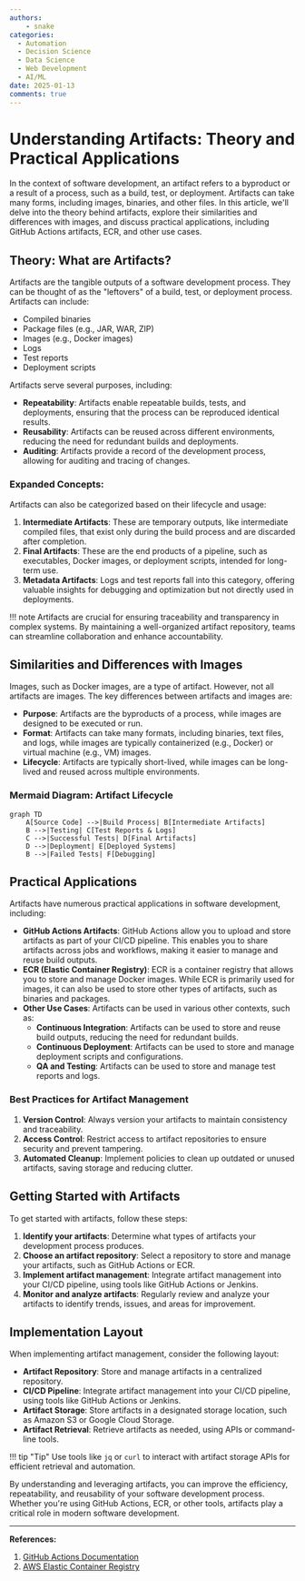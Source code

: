 ```yaml
---
authors: 
    - snake
categories:
  - Automation
  - Decision Science
  - Data Science
  - Web Development
  - AI/ML
date: 2025-01-13
comments: true
---
```


# **Understanding Artifacts: Theory and Practical Applications**


In the context of software development, an artifact refers to a byproduct or a result of a process, such as a build, test, or deployment. Artifacts can take many forms, including images, binaries, and other files. In this article, we'll delve into the theory behind artifacts, explore their similarities and differences with images, and discuss practical applications, including GitHub Actions artifacts, ECR, and other use cases.

**Theory: What are Artifacts?**
-----------------------------

Artifacts are the tangible outputs of a software development process. They can be thought of as the "leftovers" of a build, test, or deployment process. Artifacts can include:

* Compiled binaries
* Package files (e.g., JAR, WAR, ZIP)
* Images (e.g., Docker images)
* Logs
* Test reports
* Deployment scripts

Artifacts serve several purposes, including:

* **Repeatability**: Artifacts enable repeatable builds, tests, and deployments, ensuring that the process can be reproduced identical results.
* **Reusability**: Artifacts can be reused across different environments, reducing the need for redundant builds and deployments.
* **Auditing**: Artifacts provide a record of the development process, allowing for auditing and tracing of changes.

### Expanded Concepts:

Artifacts can also be categorized based on their lifecycle and usage:

1. **Intermediate Artifacts**: These are temporary outputs, like intermediate compiled files, that exist only during the build process and are discarded after completion.
2. **Final Artifacts**: These are the end products of a pipeline, such as executables, Docker images, or deployment scripts, intended for long-term use.
3. **Metadata Artifacts**: Logs and test reports fall into this category, offering valuable insights for debugging and optimization but not directly used in deployments.


!!! note
    Artifacts are crucial for ensuring traceability and transparency in complex systems. By maintaining a well-organized artifact repository, teams can streamline collaboration and enhance accountability.


**Similarities and Differences with Images**
------------------------------------------

Images, such as Docker images, are a type of artifact. However, not all artifacts are images. The key differences between artifacts and images are:

* **Purpose**: Artifacts are the byproducts of a process, while images are designed to be executed or run.
* **Format**: Artifacts can take many formats, including binaries, text files, and logs, while images are typically containerized (e.g., Docker) or virtual machine (e.g., VM) images.
* **Lifecycle**: Artifacts are typically short-lived, while images can be long-lived and reused across multiple environments.

### **Mermaid Diagram: Artifact Lifecycle**

```mermaid
graph TD
    A[Source Code] -->|Build Process| B[Intermediate Artifacts]
    B -->|Testing| C[Test Reports & Logs]
    C -->|Successful Tests| D[Final Artifacts]
    D -->|Deployment| E[Deployed Systems]
    B -->|Failed Tests| F[Debugging]
```

**Practical Applications**
-------------------------

Artifacts have numerous practical applications in software development, including:

* **GitHub Actions Artifacts**: GitHub Actions allow you to upload and store artifacts as part of your CI/CD pipeline. This enables you to share artifacts across jobs and workflows, making it easier to manage and reuse build outputs.
* **ECR (Elastic Container Registry)**: ECR is a container registry that allows you to store and manage Docker images. While ECR is primarily used for images, it can also be used to store other types of artifacts, such as binaries and packages.
* **Other Use Cases**: Artifacts can be used in various other contexts, such as:
  + **Continuous Integration**: Artifacts can be used to store and reuse build outputs, reducing the need for redundant builds.
  + **Continuous Deployment**: Artifacts can be used to store and manage deployment scripts and configurations.
  + **QA and Testing**: Artifacts can be used to store and manage test reports and logs.

### **Best Practices for Artifact Management**

1. **Version Control**: Always version your artifacts to maintain consistency and traceability.
2. **Access Control**: Restrict access to artifact repositories to ensure security and prevent tampering.
3. **Automated Cleanup**: Implement policies to clean up outdated or unused artifacts, saving storage and reducing clutter.

**Getting Started with Artifacts**
----------------------------------

To get started with artifacts, follow these steps:

1. **Identify your artifacts**: Determine what types of artifacts your development process produces.
2. **Choose an artifact repository**: Select a repository to store and manage your artifacts, such as GitHub Actions or ECR.
3. **Implement artifact management**: Integrate artifact management into your CI/CD pipeline, using tools like GitHub Actions or Jenkins.
4. **Monitor and analyze artifacts**: Regularly review and analyze your artifacts to identify trends, issues, and areas for improvement.

**Implementation Layout**
-------------------------

When implementing artifact management, consider the following layout:

* **Artifact Repository**: Store and manage artifacts in a centralized repository.
* **CI/CD Pipeline**: Integrate artifact management into your CI/CD pipeline, using tools like GitHub Actions or Jenkins.
* **Artifact Storage**: Store artifacts in a designated storage location, such as Amazon S3 or Google Cloud Storage.
* **Artifact Retrieval**: Retrieve artifacts as needed, using APIs or command-line tools.

!!! tip "Tip"
    Use tools like `jq` or `curl` to interact with artifact storage APIs for efficient retrieval and automation.


By understanding and leveraging artifacts, you can improve the efficiency, repeatability, and reusability of your software development process. Whether you're using GitHub Actions, ECR, or other tools, artifacts play a critical role in modern software development.

---

**References:**

1. [GitHub Actions Documentation](https://docs.github.com/en/actions)
2. [AWS Elastic Container Registry](https://aws.amazon.com/ecr/)
